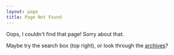 ```yaml
---
layout: page
title: Page Not Found
---
```


Oops, I couldn't find that page! Sorry about that.

Maybe try the search box (top right), or look through the [archives](/archives)?
